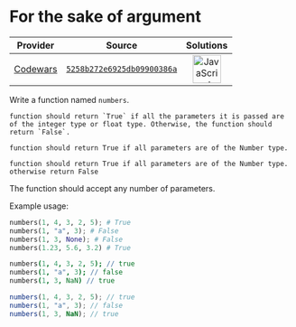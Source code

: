 [_metadata_:generated]: - "true"

# For the sake of argument

<!-- INFO TABLE BEGIN -->

| Provider                                        | Source                                                                               | Solutions                                                                                                                                                    |
| :---------------------------------------------: | :----------------------------------------------------------------------------------: | :----------------------------------------------------------------------------------------------------------------------------------------------------------: |
| [Codewars](../../../docs/providers/Codewars.md) | [`5258b272e6925db09900386a`](https://www.codewars.com/kata/5258b272e6925db09900386a) | [<img src="https://res.cloudinary.com/rascaltwo/image/upload/v1631924076/javascript_ehszr7.svg" alt="JavaScript" title="JavaScript" width="50" />](solve.js) |

<!-- INFO TABLE END -->

Write a function named `numbers`. 
```if:python 
function should return `True` if all the parameters it is passed are of the integer type or float type. Otherwise, the function should return `False`.
``` 

```if:javascript 
function should return True if all parameters are of the Number type.
```

```if:coffeescript
function should return True if all parameters are of the Number type. otherwise return False
```

The function should accept any number of parameters.

Example usage:

```python
numbers(1, 4, 3, 2, 5); # True
numbers(1, "a", 3); # False
numbers(1, 3, None); # False
numbers(1.23, 5.6, 3.2) # True
```

```coffeescript
numbers(1, 4, 3, 2, 5); // true
numbers(1, "a", 3); // false
numbers(1, 3, NaN) // true
```

```javascript
numbers(1, 4, 3, 2, 5); // true
numbers(1, "a", 3); // false
numbers(1, 3, NaN); // true
```
